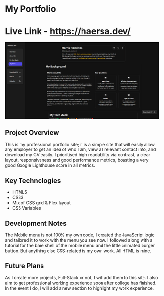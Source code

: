 # My Portfolio
# Live Link - https://haersa.dev/

![Portfolio Screenshot](projectoverview.PNG)


## Project Overview
This is my professional portfolio site; it is a simple site that will easily allow any employer to get an idea of who I am, view all relevant contact info, and download my CV easily. I prioritised high readability via contrast, a clear layout, responsiveness and good performance metrics, boasting a very good Google Lighthouse score in all metrics.


## Key Technologies
- HTML5
- CSS3
- Mix of CSS grid & Flex layout
- CSS Variables

## Development Notes
The Mobile menu is not 100% my own code, I created the JavaScript logic and tailored it to work with the menu you see now. I followed along with a tutorial for the bare shell of the mobile menu and the little animated burger button. But anything else CSS-related is my own work.
All HTML is mine.

## Future Plans
As I create more projects, Full-Stack or not, I will add them to this site. I also aim to get professional working experience soon after college has finished. In the event I do, I will add a new section to highlight my work experience.








